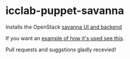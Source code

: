 # icclab-puppet-savanna

Installs the OpenStack [savanna UI and backend](https://launchpad.net/savanna) 

If you want an [example of how it's used see this](https://github.com/dizz/icclab-openstack-redux/blob/master/manifests/site.pp).

Pull requests and suggstions gladly recevied!
